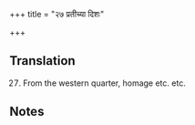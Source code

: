 +++
title = "२७ प्रतीच्या दिशः"

+++
## Translation
27. From the western quarter, homage etc. etc.

## Notes

